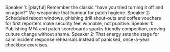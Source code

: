 Speaker 1: [playful] Remember the classic "have you tried turning it off and on again?" We weaponise that humour for patch hygiene.
Speaker 2: Scheduled reboot windows, phishing drill shout-outs and coffee vouchers for first reporters make security feel winnable, not punitive.
Speaker 1: Publishing MFA and patch scoreboards sparks friendly competition, proving culture change without shame.
Speaker 2: That energy sets the stage for calm incident response rehearsals instead of panicked, once-a-year checkbox exercises.
